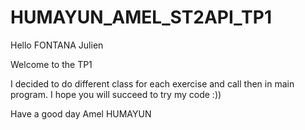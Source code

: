 # HUMAYUN_AMEL_ST2API_TP1

Hello FONTANA Julien

Welcome to the TP1 

I decided to do different class for each exercise and call then in main program.
I hope you will succeed to try my code :))

Have a good day 
Amel HUMAYUN
